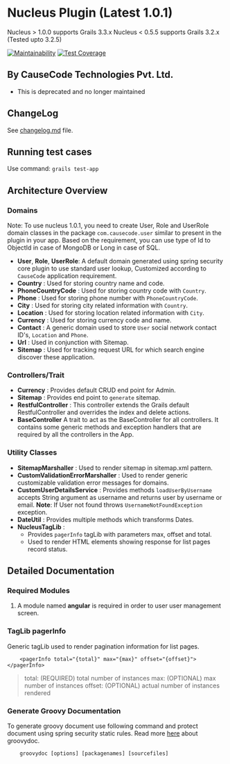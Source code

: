 # Nucleus Plugin (Latest 1.0.1)

Nucleus > 1.0.0 supports Grails 3.3.x
Nucleus < 0.5.5 supports Grails 3.2.x (Tested upto 3.2.5)

[![Maintainability](https://api.codeclimate.com/v1/badges/14b3b2d953e6e78c4439/maintainability)](https://codeclimate.com/repos/5abde0edb72b63029e000ee6/maintainability)
[![Test Coverage](https://api.codeclimate.com/v1/badges/14b3b2d953e6e78c4439/test_coverage)](https://codeclimate.com/repos/5abde0edb72b63029e000ee6/test_coverage)

## By CauseCode Technologies Pvt. Ltd.

* This is deprecated and no longer maintained

## ChangeLog

See [changelog.md](https://github.com/causecode/nucleus/blob/master/changelog.md) file.

## Running test cases

Use command: `grails test-app`

## Architecture Overview

### Domains

Note: To use nucleus 1.0.1, you need to create User, Role and UserRole domain classes in the package `com.causecode.user` similar to present in the plugin in your app. Based on the requirement, you can use type of Id to ObjectId in case of MongoDB or Long in case of SQL.

- **User**, **Role**, **UserRole**:
A default domain generated using spring security core plugin to use standard user lookup, Customized according to
`CauseCode` application requirement.
- **Country** :
Used for storing country name and code.
- **PhoneCountryCode** :
Used for storing country code with `Country`.
- **Phone** :
Used for storing phone number with `PhoneCountryCode`.
- **City** :
Used for storing city related information with `Country`.
- **Location** :
Used for storing location related information with `City`.
- **Currency** :
Used for storing currency code and name.
- **Contact** :
A generic domain used to store `User` social network contact ID's, `Location` and `Phone`.
- **Url** :
Used in conjunction with Sitemap.
- **Sitemap** :
Used for tracking request URL for which search engine discover these application.

### Controllers/Trait

- **Currency** :
Provides default CRUD end point for Admin.
- **Sitemap** :
Provides end point to `generate` sitemap.
- **RestfulController** :
This controller extends the Grails default RestfulController and overrides the index and delete actions.
- **BaseController**
A trait to act as the BaseController for all controllers. It contains some generic methods and exception handlers
that are required by all the controllers in the App.

### Utility Classes

- **SitemapMarshaller** :
Used to render sitemap in sitemap.xml pattern.
- **CustomValidationErrorMarshaller** :
Used to render generic customizable validation error messages for domains.
- **CustomUserDetailsService** :
Provides methods `loadUserByUsername` accepts String argument as username and returns user by username or email.
**Note**: If User not found throws `UsernameNotFoundException` exception.
- **DateUtil** :
Provides multiple methods which transforms Dates.
- **NucleusTagLib** :
    - Provides `pagerInfo` tagLib with parameters max, offset and total.
    - Used to render HTML elements showing response for list pages record status.

## Detailed Documentation

### Required Modules

1. A module named **angular** is required in order to user user management screen.

### TagLib pagerInfo
Generic tagLib used to render pagination information for list pages.

```
    <pagerInfo total="{total}" max="{max}" offset="{offset}"></pagerInfo>
```
> total: (REQUIRED) total number of instances
> max: (OPTIONAL) max number of instances
> offset: (OPTIONAL) actual number of instances rendered

### Generate Groovy Documentation
To generate groovy document use following command and protect document using spring security static rules. Read more [here](http://www.gradle.org/docs/current/dsl/org.gradle.api.tasks.javadoc.Groovydoc.html) about groovydoc.
```
    groovydoc [options] [packagenames] [sourcefiles]
```
